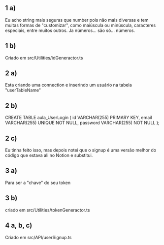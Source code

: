 ## 1 a)
Eu acho string mais seguras que number pois não mais diversas e tem muitas formas de "customizar", como maiúscula ou minúscula, caracteres especiais, entre muitos outros. Ja números... são só... números.

## 1 b)
Criado em src/Utilities/idGeneractor.ts

## 2 a)
Esta criando uma connection e inserindo um usuário na tabela "userTableName"

## 2 b)
CREATE TABLE aula_UserLogin (
	id VARCHAR(255) PRIMARY KEY,
    email VARCHAR(255) UNIQUE NOT NULL,
    password VARCHAR(255) NOT NULL
);

## 2 c)
Eu tinha feito isso, mas depois notei que o signup é uma versão melhor do código que estava ali no Notion e substitui.


## 3 a)
Para ser a "chave" do seu token

## 3 b)
criado em src/Utilities/tokenGeneractor.ts

## 4 a, b, c)
Criado em src/API/userSignup.ts


